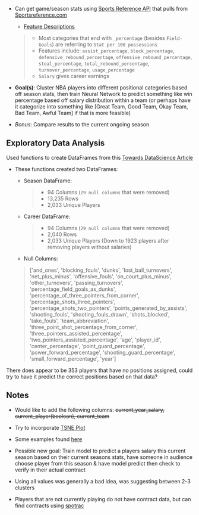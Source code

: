 
  * Can get game/season stats using [Sports Reference API](https://sportsreference.readthedocs.io/en/stable/) that pulls from [Sportsreference.com](www.sports-reference.com)
    * [Feature Descriptions](https://sportsipy.readthedocs.io/en/latest/nba.html#module-sportsipy.nba.player)

    > * Most categories that end with `_percentage` (besides `Field-Goals`) are referring to `Stat per 100 possessions`
    > * Features include: `assist_percentage`, `block_percentage`, `defensive_rebound_percentage`, `offensive_rebound_percentage`, `steal_percentage`, `total_rebound_percentage`, `turnover_percentage`, `usage_percentage`
    > * `Salary` gives career earnings


* **Goal(s)**: Cluster NBA players into different positional categories based off season stats, then train Neural Network to predict something like win percentage based off salary distribution within a team (or perhaps have it categorize into something like [Great Team, Good Team, Okay Team, Bad Team, Awful Team] if that is more feasible)
 * *Bonus*: Compare results to the current ongoing season

## Exploratory Data Analysis

Used functions to create DataFrames from this [Towards DataScience Article](https://towardsdatascience.com/sports-reference-api-intro-dbce09e89e52)

* These functions created two DataFrames:
  * Season DataFrame:

    > * 94 Columns (`29 null columns` that were removed)
    > * 13,235 Rows
    > * 2,033 Unique Players

  * Career DataFrame:
  
    > * 94 Columns (`29 null columns` that were removed)
    > * 2,040 Rows
    > * 2,033 Unique Players (Down to 1923 players after removing players without salaries)

  * Null Columns:
  
  > ['and_ones', 'blocking_fouls', 'dunks', 'lost_ball_turnovers',
'net_plus_minus', 'offensive_fouls', 'on_court_plus_minus',
'other_turnovers', 'passing_turnovers', 'percentage_field_goals_as_dunks',
'percentage_of_three_pointers_from_corner', 'percentage_shots_three_pointers',
'percentage_shots_two_pointers', 'points_generated_by_assists',
'shooting_fouls', 'shooting_fouls_drawn', 'shots_blocked',
'take_fouls', 'team_abbreviation', 'three_point_shot_percentage_from_corner',
'three_pointers_assisted_percentage', 'two_pointers_assisted_percentage',
'age', 'player_id', 'center_percentage', 'point_guard_percentage',
'power_forward_percentage', 'shooting_guard_percentage',
'small_forward_percentage', 'year']

There does appear to be 353 players that have no positions assigned, could try to have it predict the correct positions based on that data?

## Notes

* Would like to add the following columns: ~~current_year_salary, current_player(boolean), current_team~~

* Try to incorporate [TSNE Plot](https://scikit-learn.org/stable/modules/generated/sklearn.manifold.TSNE.html)

* Some examples found [here](https://thevi5ion.wordpress.com/2017/07/13/classifying-nba-players-using-machine-learning-in-python/)

* Possible new goal: Train model to predict a players salary this current season based on their current seasons stats, have someone in audience choose player from this season & have model predict then check to verify in their actual contract

* Using all values was generally a bad idea, was suggesting between 2-3 clusters

* Players that are not currently playing do not have contract data, but can find contracts using [spotrac](https://www.spotrac.com/nba/)